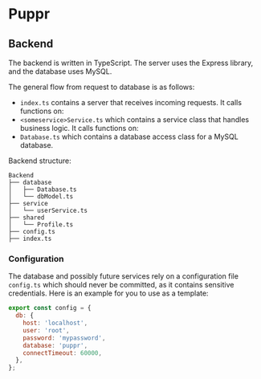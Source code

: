 # Puppr

## Backend

The backend is written in TypeScript. The server uses the Express library, and the database uses MySQL.

The general flow from request to database is as follows:

- `index.ts` contains a server that receives incoming requests. It calls functions on:
- `<someservice>Service.ts` which contains a service class that handles business logic. It calls functions on:
- `Database.ts` which contains a database access class for a MySQL database.

Backend structure:

```
Backend
├── database
│   ├── Database.ts
│   └── dbModel.ts
├── service
│   └── userService.ts
├── shared
│   └── Profile.ts
├── config.ts
├── index.ts
```

### Configuration

The database and possibly future services rely on a configuration file `config.ts` which should never be committed, as it contains sensitive credentials. Here is an example for you to use as a template:

```js
export const config = {
  db: {
    host: 'localhost',
    user: 'root',
    password: 'mypassword',
    database: 'puppr',
    connectTimeout: 60000,
  },
};
```
